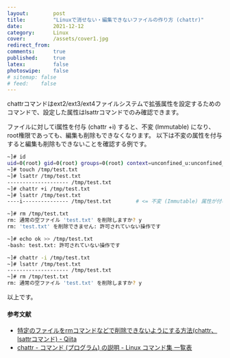 ```yaml
---
layout:        post
title:         "Linuxで消せない・編集できないファイルの作り方 (chattr)"
date:          2021-12-12
category:      Linux
cover:         /assets/cover1.jpg
redirect_from:
comments:      true
published:     true
latex:         false
photoswipe:    false
# sitemap: false
# feed:    false
---
```


chattrコマンドはext2/ext3/ext4ファイルシステムで拡張属性を設定するためのコマンドで、設定した属性はlsattrコマンドでのみ確認できます。

ファイルに対してi属性を付与 (chattr +i) すると、不変 (Immutable) になり、root権限であっても、編集も削除もできなくなります。
以下は不変の属性を付与すると編集も削除もできないことを確認する例です。
```bash
~]# id
uid=0(root) gid=0(root) groups=0(root) context=unconfined_u:unconfined_r:unconfined_t:s0-s0:c0.c1023
~]# touch /tmp/test.txt
~]# lsattr /tmp/test.txt
-------------------- /tmp/test.txt
~]# chattr +i /tmp/test.txt
~]# lsattr /tmp/test.txt
----i--------------- /tmp/test.txt        # <= 不変 (Immutable) 属性が付与された

~]# rm /tmp/test.txt
rm: 通常の空ファイル 'test.txt' を削除しますか? y
rm: 'test.txt' を削除できません: 許可されていない操作です

~]# echo ok >> /tmp/test.txt
-bash: test.txt: 許可されていない操作です

~]# chattr -i /tmp/test.txt
~]# lsattr /tmp/test.txt
-------------------- /tmp/test.txt
~]# rm /tmp/test.txt
rm: 通常の空ファイル 'test.txt' を削除しますか? y
```

以上です。

#### 参考文献
- [特定のファイルをrmコマンドなどで削除できないようにする方法(chattr、lsattrコマンド) - Qiita](https://qiita.com/riekure/items/6def7f813ebe03dd5850)
- [chattr - コマンド (プログラム) の説明 - Linux コマンド集 一覧表](https://kazmax.zpp.jp/cmd/c/chattr.1.html)
